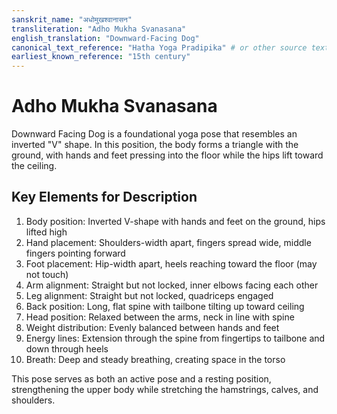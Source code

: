 ```yaml
---
sanskrit_name: "अधोमुखश्वानासन"
transliteration: "Adho Mukha Svanasana"
english_translation: "Downward-Facing Dog"
canonical_text_reference: "Hatha Yoga Pradipika" # or other source text
earliest_known_reference: "15th century"
---
```


# Adho Mukha Svanasana

Downward Facing Dog is a foundational yoga pose that resembles an inverted "V" shape. In this position, the body forms a triangle with the ground, with hands and feet pressing into the floor while the hips lift toward the ceiling.

## Key Elements for Description

1. Body position: Inverted V-shape with hands and feet on the ground, hips lifted high
2. Hand placement: Shoulders-width apart, fingers spread wide, middle fingers pointing forward
3. Foot placement: Hip-width apart, heels reaching toward the floor (may not touch)
4. Arm alignment: Straight but not locked, inner elbows facing each other
5. Leg alignment: Straight but not locked, quadriceps engaged
6. Back position: Long, flat spine with tailbone tilting up toward ceiling
7. Head position: Relaxed between the arms, neck in line with spine
8. Weight distribution: Evenly balanced between hands and feet
9. Energy lines: Extension through the spine from fingertips to tailbone and down through heels
10. Breath: Deep and steady breathing, creating space in the torso

This pose serves as both an active pose and a resting position, strengthening the upper body while stretching the hamstrings, calves, and shoulders.
